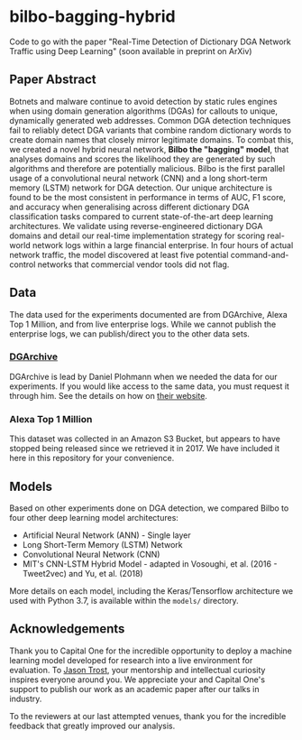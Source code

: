 # bilbo-bagging-hybrid

Code to go with the paper "Real-Time Detection of Dictionary DGA Network Traffic using Deep Learning" (soon available in preprint on ArXiv)

## Paper Abstract

Botnets and malware continue to avoid detection by static rules engines when using domain generation algorithms (DGAs) for callouts to unique, dynamically generated web addresses. Common DGA detection techniques fail to reliably detect DGA variants that combine random dictionary words to create domain names that closely mirror legitimate domains. To combat this, we created a novel hybrid neural network, **Bilbo the "bagging" model**, that analyses domains and scores the likelihood they are generated by such algorithms and therefore are potentially malicious. Bilbo is the first parallel usage of a convolutional neural network (CNN) and a long short-term memory (LSTM) network for DGA detection. Our unique architecture is found to be the most consistent in performance in terms of AUC, F1 score, and accuracy when generalising across different dictionary DGA classification tasks compared to current state-of-the-art deep learning architectures. We validate using reverse-engineered dictionary DGA domains and detail our real-time implementation strategy for scoring real-world network logs within a large financial enterprise. In four hours of actual network traffic, the model discovered at least five potential command-and-control networks that commercial vendor tools did not flag.  

## Data

The data used for the experiments documented are from DGArchive, Alexa Top 1 Million, and from live enterprise logs. While we cannot publish the enterprise logs, we can publish/direct you to the other data sets.

### [DGArchive](https://dgarchive.caad.fkie.fraunhofer.de/welcome/)

DGArchive is lead by Daniel Plohmann when we needed the data for our experiments. If you would like access to the same data, you must request it through him. See the details on how on [their website](https://dgarchive.caad.fkie.fraunhofer.de/welcome/).

### Alexa Top 1 Million

This dataset was collected in an Amazon S3 Bucket, but appears to have stopped being released since we retrieved it in 2017. We have included it here in this repository for your convenience.

## Models

Based on other experiments done on DGA detection, we compared Bilbo to four other deep learning model architectures: 

* Artificial Neural Network (ANN) - Single layer
* Long Short-Term Memory (LSTM) Network
* Convolutional Neural Network (CNN)
* MIT's CNN-LSTM Hybrid Model - adapted in Vosoughi, et al. (2016 - Tweet2vec) and Yu, et al. (2018)

More details on each model, including the Keras/Tensorflow architecture we used with Python 3.7, is available within the `models/` directory.

## Acknowledgements

Thank you to Capital One for the incredible opportunity to deploy a machine learning model developed for research into a live environment for evaluation. To [Jason Trost](https://medium.com/@jason_trost), your mentorship and intellectual curiosity inspires everyone around you. We appreciate your and Capital One's support to publish our work as an academic paper after our talks in industry.

To the reviewers at our last attempted venues, thank you for the incredible feedback that greatly improved our analysis.

